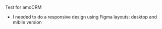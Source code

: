 Test for amoCRM
- I needed to do a responsive design using Figma layouts: desktop and mibile version
